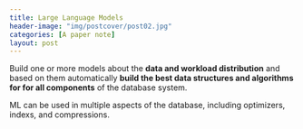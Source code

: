 ```yaml
---
title: Large Language Models
header-image: "img/postcover/post02.jpg"
categories: [A paper note]
layout: post
---
```


Build one or more models about the **data and workload distribution** and based on them automatically **build the best data structures and algorithms for for all components** of the database system.

ML can be used in multiple aspects of the database, including optimizers, indexs, and compressions.

